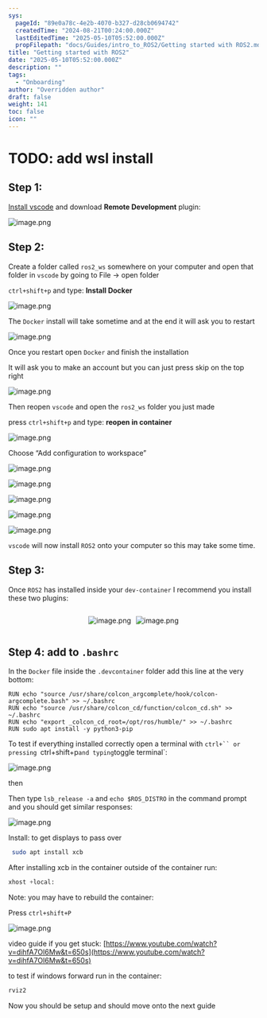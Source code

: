 ```yaml
---
sys:
  pageId: "89e0a78c-4e2b-4070-b327-d28cb0694742"
  createdTime: "2024-08-21T00:24:00.000Z"
  lastEditedTime: "2025-05-10T05:52:00.000Z"
  propFilepath: "docs/Guides/intro_to_ROS2/Getting started with ROS2.md"
title: "Getting started with ROS2"
date: "2025-05-10T05:52:00.000Z"
description: ""
tags:
  - "Onboarding"
author: "Overridden author"
draft: false
weight: 141
toc: false
icon: ""
---
```


# TODO: add wsl install

## Step 1:

[Install vscode](https://code.visualstudio.com/download) and download **Remote Development** plugin:

![image.png](https://prod-files-secure.s3.us-west-2.amazonaws.com/d518164a-d88e-44d1-a4ee-3adb3bd8bce0/efb52993-1881-4a40-b95e-6f020334f022/image.png?X-Amz-Algorithm=AWS4-HMAC-SHA256&X-Amz-Content-Sha256=UNSIGNED-PAYLOAD&X-Amz-Credential=ASIAZI2LB4662TGW5JRZ%2F20250608%2Fus-west-2%2Fs3%2Faws4_request&X-Amz-Date=20250608T121358Z&X-Amz-Expires=3600&X-Amz-Security-Token=IQoJb3JpZ2luX2VjELP%2F%2F%2F%2F%2F%2F%2F%2F%2F%2FwEaCXVzLXdlc3QtMiJIMEYCIQD6YHpyinyFKd4H%2FVXTw1ZC8%2F3Ik2SrEuMTtyyHPYY%2FKgIhANqyYap6FJLguhm2HSvNeB%2BL%2By5mf%2B2Ml5zjP2vRMxt%2FKogECIz%2F%2F%2F%2F%2F%2F%2F%2F%2F%2FwEQABoMNjM3NDIzMTgzODA1IgxLN713Z%2F18%2BjQPGiIq3AM%2FMtTLlRuJV7g7Sr5E%2BIHdndV6D%2FgTGhv4ypIOoqFdHTl8L8tyjUKs5SuO%2Fr0flQZ4kkMRh3MJsx25%2BcMkYp%2FQOIM4kPzJXlW0upbCJRX1ycWMlAHKYkDolS8QZimggrZUt8rWoLiQHalsY1dVMHX43Sv8VMhseo8ZZENi4Y2UF2WJi875kklxFUAqcQUZiQFcHR%2Flmf6HVPm5JLQr2JcnZkASkijvDDdQ1HRWFyFXNIwoMbDLGKUZedtO7E5gmpeu2xp5msV4e5jQGV2S27lgmvfKswMRztWhdWuUDjCpCwu2bFHoKvPewLZAhOgtrQBAU46W0E%2FQq5VGuLQUb7dbByfGyk1UCVKZAFgE%2FwiW8CTqW4bnHPi66l%2BbQZnvnoKopjUoai2yYofwIxf57sG5nOuKnsAbNuZPy80I1HvP78pQ3gF9zftF0cQCbHQdPZ7xcl3mJh78drakG4GXBd8BmkCi3ilbXbmX%2Br8zFZE%2BlqMiByvIewTkP%2FvjtbmQ1O%2BgWQVsFqCaD14myMwJh1WwyDCNG5FcbR%2FWNoRsilUp9MKOKAXYn31tcPLV68BpcWBnck7E0CSiAJx0K2hyLS3j0FLTyT%2B2T0Hac2Z%2FoRk6TjD1ZEgspZAZ7b43eDD1zpXCBjqkAaNn8wU7pNo23VYJAByzW4x%2FfgjUtlTML%2Bzhxb0mn1Li%2BAjdsJzTyvKp7%2BDiuBuWy1WBOzw3YzJwc3MKkrdStZlnYcACeU1sdNmdrX5b0yFl1RXJHeGNlAi0QNnUTBfg4L7FLJvhBTKS2TEiDCW5%2BPDqlukUSgW%2FL05EfsrYQX0UW2bAzyZUrktU%2BCxwv1pD925ILZFOLvCUs1Mmv39aym2G0WuC&X-Amz-Signature=f7ea0372e02ea82a21cc1d164d1a0b831bed8625677396db8ba5210a3142d8b4&X-Amz-SignedHeaders=host&x-id=GetObject)

## Step 2:

Create a folder called `ros2_ws` somewhere on your computer and open that folder in `vscode` by going to File → open folder 

`ctrl+shift+p` and type: **Install Docker**

![image.png](https://prod-files-secure.s3.us-west-2.amazonaws.com/d518164a-d88e-44d1-a4ee-3adb3bd8bce0/2269dc0e-1cd5-47ff-bceb-c04ad9b2eab0/image.png?X-Amz-Algorithm=AWS4-HMAC-SHA256&X-Amz-Content-Sha256=UNSIGNED-PAYLOAD&X-Amz-Credential=ASIAZI2LB4662TGW5JRZ%2F20250608%2Fus-west-2%2Fs3%2Faws4_request&X-Amz-Date=20250608T121358Z&X-Amz-Expires=3600&X-Amz-Security-Token=IQoJb3JpZ2luX2VjELP%2F%2F%2F%2F%2F%2F%2F%2F%2F%2FwEaCXVzLXdlc3QtMiJIMEYCIQD6YHpyinyFKd4H%2FVXTw1ZC8%2F3Ik2SrEuMTtyyHPYY%2FKgIhANqyYap6FJLguhm2HSvNeB%2BL%2By5mf%2B2Ml5zjP2vRMxt%2FKogECIz%2F%2F%2F%2F%2F%2F%2F%2F%2F%2FwEQABoMNjM3NDIzMTgzODA1IgxLN713Z%2F18%2BjQPGiIq3AM%2FMtTLlRuJV7g7Sr5E%2BIHdndV6D%2FgTGhv4ypIOoqFdHTl8L8tyjUKs5SuO%2Fr0flQZ4kkMRh3MJsx25%2BcMkYp%2FQOIM4kPzJXlW0upbCJRX1ycWMlAHKYkDolS8QZimggrZUt8rWoLiQHalsY1dVMHX43Sv8VMhseo8ZZENi4Y2UF2WJi875kklxFUAqcQUZiQFcHR%2Flmf6HVPm5JLQr2JcnZkASkijvDDdQ1HRWFyFXNIwoMbDLGKUZedtO7E5gmpeu2xp5msV4e5jQGV2S27lgmvfKswMRztWhdWuUDjCpCwu2bFHoKvPewLZAhOgtrQBAU46W0E%2FQq5VGuLQUb7dbByfGyk1UCVKZAFgE%2FwiW8CTqW4bnHPi66l%2BbQZnvnoKopjUoai2yYofwIxf57sG5nOuKnsAbNuZPy80I1HvP78pQ3gF9zftF0cQCbHQdPZ7xcl3mJh78drakG4GXBd8BmkCi3ilbXbmX%2Br8zFZE%2BlqMiByvIewTkP%2FvjtbmQ1O%2BgWQVsFqCaD14myMwJh1WwyDCNG5FcbR%2FWNoRsilUp9MKOKAXYn31tcPLV68BpcWBnck7E0CSiAJx0K2hyLS3j0FLTyT%2B2T0Hac2Z%2FoRk6TjD1ZEgspZAZ7b43eDD1zpXCBjqkAaNn8wU7pNo23VYJAByzW4x%2FfgjUtlTML%2Bzhxb0mn1Li%2BAjdsJzTyvKp7%2BDiuBuWy1WBOzw3YzJwc3MKkrdStZlnYcACeU1sdNmdrX5b0yFl1RXJHeGNlAi0QNnUTBfg4L7FLJvhBTKS2TEiDCW5%2BPDqlukUSgW%2FL05EfsrYQX0UW2bAzyZUrktU%2BCxwv1pD925ILZFOLvCUs1Mmv39aym2G0WuC&X-Amz-Signature=bfdf00b98c37915193036d4813f07abc3f22a5ed87e1d02416841ea679b496c2&X-Amz-SignedHeaders=host&x-id=GetObject)

The `Docker` install will take sometime and at the end it will ask you to restart

![image.png](https://prod-files-secure.s3.us-west-2.amazonaws.com/d518164a-d88e-44d1-a4ee-3adb3bd8bce0/ed233f78-be33-4b1f-b89c-9c346c0e961e/image.png?X-Amz-Algorithm=AWS4-HMAC-SHA256&X-Amz-Content-Sha256=UNSIGNED-PAYLOAD&X-Amz-Credential=ASIAZI2LB4662TGW5JRZ%2F20250608%2Fus-west-2%2Fs3%2Faws4_request&X-Amz-Date=20250608T121358Z&X-Amz-Expires=3600&X-Amz-Security-Token=IQoJb3JpZ2luX2VjELP%2F%2F%2F%2F%2F%2F%2F%2F%2F%2FwEaCXVzLXdlc3QtMiJIMEYCIQD6YHpyinyFKd4H%2FVXTw1ZC8%2F3Ik2SrEuMTtyyHPYY%2FKgIhANqyYap6FJLguhm2HSvNeB%2BL%2By5mf%2B2Ml5zjP2vRMxt%2FKogECIz%2F%2F%2F%2F%2F%2F%2F%2F%2F%2FwEQABoMNjM3NDIzMTgzODA1IgxLN713Z%2F18%2BjQPGiIq3AM%2FMtTLlRuJV7g7Sr5E%2BIHdndV6D%2FgTGhv4ypIOoqFdHTl8L8tyjUKs5SuO%2Fr0flQZ4kkMRh3MJsx25%2BcMkYp%2FQOIM4kPzJXlW0upbCJRX1ycWMlAHKYkDolS8QZimggrZUt8rWoLiQHalsY1dVMHX43Sv8VMhseo8ZZENi4Y2UF2WJi875kklxFUAqcQUZiQFcHR%2Flmf6HVPm5JLQr2JcnZkASkijvDDdQ1HRWFyFXNIwoMbDLGKUZedtO7E5gmpeu2xp5msV4e5jQGV2S27lgmvfKswMRztWhdWuUDjCpCwu2bFHoKvPewLZAhOgtrQBAU46W0E%2FQq5VGuLQUb7dbByfGyk1UCVKZAFgE%2FwiW8CTqW4bnHPi66l%2BbQZnvnoKopjUoai2yYofwIxf57sG5nOuKnsAbNuZPy80I1HvP78pQ3gF9zftF0cQCbHQdPZ7xcl3mJh78drakG4GXBd8BmkCi3ilbXbmX%2Br8zFZE%2BlqMiByvIewTkP%2FvjtbmQ1O%2BgWQVsFqCaD14myMwJh1WwyDCNG5FcbR%2FWNoRsilUp9MKOKAXYn31tcPLV68BpcWBnck7E0CSiAJx0K2hyLS3j0FLTyT%2B2T0Hac2Z%2FoRk6TjD1ZEgspZAZ7b43eDD1zpXCBjqkAaNn8wU7pNo23VYJAByzW4x%2FfgjUtlTML%2Bzhxb0mn1Li%2BAjdsJzTyvKp7%2BDiuBuWy1WBOzw3YzJwc3MKkrdStZlnYcACeU1sdNmdrX5b0yFl1RXJHeGNlAi0QNnUTBfg4L7FLJvhBTKS2TEiDCW5%2BPDqlukUSgW%2FL05EfsrYQX0UW2bAzyZUrktU%2BCxwv1pD925ILZFOLvCUs1Mmv39aym2G0WuC&X-Amz-Signature=8c23c02ae4ed3cf029994c9ea0fd83af681291bfb6d74b907d9d9a7e1b7e9554&X-Amz-SignedHeaders=host&x-id=GetObject)

Once you restart open `Docker` and finish the installation

It will ask you to make an account but you can just press skip on the top right

![image.png](https://prod-files-secure.s3.us-west-2.amazonaws.com/d518164a-d88e-44d1-a4ee-3adb3bd8bce0/21010ad9-1659-4fd9-9f59-9932a09b2a3d/image.png?X-Amz-Algorithm=AWS4-HMAC-SHA256&X-Amz-Content-Sha256=UNSIGNED-PAYLOAD&X-Amz-Credential=ASIAZI2LB4662TGW5JRZ%2F20250608%2Fus-west-2%2Fs3%2Faws4_request&X-Amz-Date=20250608T121358Z&X-Amz-Expires=3600&X-Amz-Security-Token=IQoJb3JpZ2luX2VjELP%2F%2F%2F%2F%2F%2F%2F%2F%2F%2FwEaCXVzLXdlc3QtMiJIMEYCIQD6YHpyinyFKd4H%2FVXTw1ZC8%2F3Ik2SrEuMTtyyHPYY%2FKgIhANqyYap6FJLguhm2HSvNeB%2BL%2By5mf%2B2Ml5zjP2vRMxt%2FKogECIz%2F%2F%2F%2F%2F%2F%2F%2F%2F%2FwEQABoMNjM3NDIzMTgzODA1IgxLN713Z%2F18%2BjQPGiIq3AM%2FMtTLlRuJV7g7Sr5E%2BIHdndV6D%2FgTGhv4ypIOoqFdHTl8L8tyjUKs5SuO%2Fr0flQZ4kkMRh3MJsx25%2BcMkYp%2FQOIM4kPzJXlW0upbCJRX1ycWMlAHKYkDolS8QZimggrZUt8rWoLiQHalsY1dVMHX43Sv8VMhseo8ZZENi4Y2UF2WJi875kklxFUAqcQUZiQFcHR%2Flmf6HVPm5JLQr2JcnZkASkijvDDdQ1HRWFyFXNIwoMbDLGKUZedtO7E5gmpeu2xp5msV4e5jQGV2S27lgmvfKswMRztWhdWuUDjCpCwu2bFHoKvPewLZAhOgtrQBAU46W0E%2FQq5VGuLQUb7dbByfGyk1UCVKZAFgE%2FwiW8CTqW4bnHPi66l%2BbQZnvnoKopjUoai2yYofwIxf57sG5nOuKnsAbNuZPy80I1HvP78pQ3gF9zftF0cQCbHQdPZ7xcl3mJh78drakG4GXBd8BmkCi3ilbXbmX%2Br8zFZE%2BlqMiByvIewTkP%2FvjtbmQ1O%2BgWQVsFqCaD14myMwJh1WwyDCNG5FcbR%2FWNoRsilUp9MKOKAXYn31tcPLV68BpcWBnck7E0CSiAJx0K2hyLS3j0FLTyT%2B2T0Hac2Z%2FoRk6TjD1ZEgspZAZ7b43eDD1zpXCBjqkAaNn8wU7pNo23VYJAByzW4x%2FfgjUtlTML%2Bzhxb0mn1Li%2BAjdsJzTyvKp7%2BDiuBuWy1WBOzw3YzJwc3MKkrdStZlnYcACeU1sdNmdrX5b0yFl1RXJHeGNlAi0QNnUTBfg4L7FLJvhBTKS2TEiDCW5%2BPDqlukUSgW%2FL05EfsrYQX0UW2bAzyZUrktU%2BCxwv1pD925ILZFOLvCUs1Mmv39aym2G0WuC&X-Amz-Signature=e2956c2cee2ca9c681e7971c683165e1761e2117fe9c27d83eb2a6fb79af1ce7&X-Amz-SignedHeaders=host&x-id=GetObject)

Then reopen `vscode` and open the `ros2_ws` folder you just made

press `ctrl+shift+p` and type: **reopen in container**

![image.png](https://prod-files-secure.s3.us-west-2.amazonaws.com/d518164a-d88e-44d1-a4ee-3adb3bd8bce0/4e93b8c2-41ad-488c-8095-c74205196118/image.png?X-Amz-Algorithm=AWS4-HMAC-SHA256&X-Amz-Content-Sha256=UNSIGNED-PAYLOAD&X-Amz-Credential=ASIAZI2LB4662TGW5JRZ%2F20250608%2Fus-west-2%2Fs3%2Faws4_request&X-Amz-Date=20250608T121358Z&X-Amz-Expires=3600&X-Amz-Security-Token=IQoJb3JpZ2luX2VjELP%2F%2F%2F%2F%2F%2F%2F%2F%2F%2FwEaCXVzLXdlc3QtMiJIMEYCIQD6YHpyinyFKd4H%2FVXTw1ZC8%2F3Ik2SrEuMTtyyHPYY%2FKgIhANqyYap6FJLguhm2HSvNeB%2BL%2By5mf%2B2Ml5zjP2vRMxt%2FKogECIz%2F%2F%2F%2F%2F%2F%2F%2F%2F%2FwEQABoMNjM3NDIzMTgzODA1IgxLN713Z%2F18%2BjQPGiIq3AM%2FMtTLlRuJV7g7Sr5E%2BIHdndV6D%2FgTGhv4ypIOoqFdHTl8L8tyjUKs5SuO%2Fr0flQZ4kkMRh3MJsx25%2BcMkYp%2FQOIM4kPzJXlW0upbCJRX1ycWMlAHKYkDolS8QZimggrZUt8rWoLiQHalsY1dVMHX43Sv8VMhseo8ZZENi4Y2UF2WJi875kklxFUAqcQUZiQFcHR%2Flmf6HVPm5JLQr2JcnZkASkijvDDdQ1HRWFyFXNIwoMbDLGKUZedtO7E5gmpeu2xp5msV4e5jQGV2S27lgmvfKswMRztWhdWuUDjCpCwu2bFHoKvPewLZAhOgtrQBAU46W0E%2FQq5VGuLQUb7dbByfGyk1UCVKZAFgE%2FwiW8CTqW4bnHPi66l%2BbQZnvnoKopjUoai2yYofwIxf57sG5nOuKnsAbNuZPy80I1HvP78pQ3gF9zftF0cQCbHQdPZ7xcl3mJh78drakG4GXBd8BmkCi3ilbXbmX%2Br8zFZE%2BlqMiByvIewTkP%2FvjtbmQ1O%2BgWQVsFqCaD14myMwJh1WwyDCNG5FcbR%2FWNoRsilUp9MKOKAXYn31tcPLV68BpcWBnck7E0CSiAJx0K2hyLS3j0FLTyT%2B2T0Hac2Z%2FoRk6TjD1ZEgspZAZ7b43eDD1zpXCBjqkAaNn8wU7pNo23VYJAByzW4x%2FfgjUtlTML%2Bzhxb0mn1Li%2BAjdsJzTyvKp7%2BDiuBuWy1WBOzw3YzJwc3MKkrdStZlnYcACeU1sdNmdrX5b0yFl1RXJHeGNlAi0QNnUTBfg4L7FLJvhBTKS2TEiDCW5%2BPDqlukUSgW%2FL05EfsrYQX0UW2bAzyZUrktU%2BCxwv1pD925ILZFOLvCUs1Mmv39aym2G0WuC&X-Amz-Signature=718be5ec72e103a1e7b42983715607f50da93cdf1940b3399dfb8e5b821bbade&X-Amz-SignedHeaders=host&x-id=GetObject)

Choose “Add configuration to workspace”

![image.png](https://prod-files-secure.s3.us-west-2.amazonaws.com/d518164a-d88e-44d1-a4ee-3adb3bd8bce0/9560b282-5060-4989-ba37-97e7b2c22476/image.png?X-Amz-Algorithm=AWS4-HMAC-SHA256&X-Amz-Content-Sha256=UNSIGNED-PAYLOAD&X-Amz-Credential=ASIAZI2LB4662TGW5JRZ%2F20250608%2Fus-west-2%2Fs3%2Faws4_request&X-Amz-Date=20250608T121358Z&X-Amz-Expires=3600&X-Amz-Security-Token=IQoJb3JpZ2luX2VjELP%2F%2F%2F%2F%2F%2F%2F%2F%2F%2FwEaCXVzLXdlc3QtMiJIMEYCIQD6YHpyinyFKd4H%2FVXTw1ZC8%2F3Ik2SrEuMTtyyHPYY%2FKgIhANqyYap6FJLguhm2HSvNeB%2BL%2By5mf%2B2Ml5zjP2vRMxt%2FKogECIz%2F%2F%2F%2F%2F%2F%2F%2F%2F%2FwEQABoMNjM3NDIzMTgzODA1IgxLN713Z%2F18%2BjQPGiIq3AM%2FMtTLlRuJV7g7Sr5E%2BIHdndV6D%2FgTGhv4ypIOoqFdHTl8L8tyjUKs5SuO%2Fr0flQZ4kkMRh3MJsx25%2BcMkYp%2FQOIM4kPzJXlW0upbCJRX1ycWMlAHKYkDolS8QZimggrZUt8rWoLiQHalsY1dVMHX43Sv8VMhseo8ZZENi4Y2UF2WJi875kklxFUAqcQUZiQFcHR%2Flmf6HVPm5JLQr2JcnZkASkijvDDdQ1HRWFyFXNIwoMbDLGKUZedtO7E5gmpeu2xp5msV4e5jQGV2S27lgmvfKswMRztWhdWuUDjCpCwu2bFHoKvPewLZAhOgtrQBAU46W0E%2FQq5VGuLQUb7dbByfGyk1UCVKZAFgE%2FwiW8CTqW4bnHPi66l%2BbQZnvnoKopjUoai2yYofwIxf57sG5nOuKnsAbNuZPy80I1HvP78pQ3gF9zftF0cQCbHQdPZ7xcl3mJh78drakG4GXBd8BmkCi3ilbXbmX%2Br8zFZE%2BlqMiByvIewTkP%2FvjtbmQ1O%2BgWQVsFqCaD14myMwJh1WwyDCNG5FcbR%2FWNoRsilUp9MKOKAXYn31tcPLV68BpcWBnck7E0CSiAJx0K2hyLS3j0FLTyT%2B2T0Hac2Z%2FoRk6TjD1ZEgspZAZ7b43eDD1zpXCBjqkAaNn8wU7pNo23VYJAByzW4x%2FfgjUtlTML%2Bzhxb0mn1Li%2BAjdsJzTyvKp7%2BDiuBuWy1WBOzw3YzJwc3MKkrdStZlnYcACeU1sdNmdrX5b0yFl1RXJHeGNlAi0QNnUTBfg4L7FLJvhBTKS2TEiDCW5%2BPDqlukUSgW%2FL05EfsrYQX0UW2bAzyZUrktU%2BCxwv1pD925ILZFOLvCUs1Mmv39aym2G0WuC&X-Amz-Signature=c11aaa0b646d85d8402aee145f2a79a52fcc8a22b2337f1f7d0a503b9114b4df&X-Amz-SignedHeaders=host&x-id=GetObject)

![image.png](https://prod-files-secure.s3.us-west-2.amazonaws.com/d518164a-d88e-44d1-a4ee-3adb3bd8bce0/2ee63f81-886b-48e8-a553-dc6e5eac99e4/image.png?X-Amz-Algorithm=AWS4-HMAC-SHA256&X-Amz-Content-Sha256=UNSIGNED-PAYLOAD&X-Amz-Credential=ASIAZI2LB4662TGW5JRZ%2F20250608%2Fus-west-2%2Fs3%2Faws4_request&X-Amz-Date=20250608T121358Z&X-Amz-Expires=3600&X-Amz-Security-Token=IQoJb3JpZ2luX2VjELP%2F%2F%2F%2F%2F%2F%2F%2F%2F%2FwEaCXVzLXdlc3QtMiJIMEYCIQD6YHpyinyFKd4H%2FVXTw1ZC8%2F3Ik2SrEuMTtyyHPYY%2FKgIhANqyYap6FJLguhm2HSvNeB%2BL%2By5mf%2B2Ml5zjP2vRMxt%2FKogECIz%2F%2F%2F%2F%2F%2F%2F%2F%2F%2FwEQABoMNjM3NDIzMTgzODA1IgxLN713Z%2F18%2BjQPGiIq3AM%2FMtTLlRuJV7g7Sr5E%2BIHdndV6D%2FgTGhv4ypIOoqFdHTl8L8tyjUKs5SuO%2Fr0flQZ4kkMRh3MJsx25%2BcMkYp%2FQOIM4kPzJXlW0upbCJRX1ycWMlAHKYkDolS8QZimggrZUt8rWoLiQHalsY1dVMHX43Sv8VMhseo8ZZENi4Y2UF2WJi875kklxFUAqcQUZiQFcHR%2Flmf6HVPm5JLQr2JcnZkASkijvDDdQ1HRWFyFXNIwoMbDLGKUZedtO7E5gmpeu2xp5msV4e5jQGV2S27lgmvfKswMRztWhdWuUDjCpCwu2bFHoKvPewLZAhOgtrQBAU46W0E%2FQq5VGuLQUb7dbByfGyk1UCVKZAFgE%2FwiW8CTqW4bnHPi66l%2BbQZnvnoKopjUoai2yYofwIxf57sG5nOuKnsAbNuZPy80I1HvP78pQ3gF9zftF0cQCbHQdPZ7xcl3mJh78drakG4GXBd8BmkCi3ilbXbmX%2Br8zFZE%2BlqMiByvIewTkP%2FvjtbmQ1O%2BgWQVsFqCaD14myMwJh1WwyDCNG5FcbR%2FWNoRsilUp9MKOKAXYn31tcPLV68BpcWBnck7E0CSiAJx0K2hyLS3j0FLTyT%2B2T0Hac2Z%2FoRk6TjD1ZEgspZAZ7b43eDD1zpXCBjqkAaNn8wU7pNo23VYJAByzW4x%2FfgjUtlTML%2Bzhxb0mn1Li%2BAjdsJzTyvKp7%2BDiuBuWy1WBOzw3YzJwc3MKkrdStZlnYcACeU1sdNmdrX5b0yFl1RXJHeGNlAi0QNnUTBfg4L7FLJvhBTKS2TEiDCW5%2BPDqlukUSgW%2FL05EfsrYQX0UW2bAzyZUrktU%2BCxwv1pD925ILZFOLvCUs1Mmv39aym2G0WuC&X-Amz-Signature=203753cf20a78b449ecae01b35d603dc0f36a32aa135952af6f0b4abfd5528ef&X-Amz-SignedHeaders=host&x-id=GetObject)

![image.png](https://prod-files-secure.s3.us-west-2.amazonaws.com/d518164a-d88e-44d1-a4ee-3adb3bd8bce0/ae1580b2-b048-407e-aed9-b584224a7a04/image.png?X-Amz-Algorithm=AWS4-HMAC-SHA256&X-Amz-Content-Sha256=UNSIGNED-PAYLOAD&X-Amz-Credential=ASIAZI2LB4662TGW5JRZ%2F20250608%2Fus-west-2%2Fs3%2Faws4_request&X-Amz-Date=20250608T121358Z&X-Amz-Expires=3600&X-Amz-Security-Token=IQoJb3JpZ2luX2VjELP%2F%2F%2F%2F%2F%2F%2F%2F%2F%2FwEaCXVzLXdlc3QtMiJIMEYCIQD6YHpyinyFKd4H%2FVXTw1ZC8%2F3Ik2SrEuMTtyyHPYY%2FKgIhANqyYap6FJLguhm2HSvNeB%2BL%2By5mf%2B2Ml5zjP2vRMxt%2FKogECIz%2F%2F%2F%2F%2F%2F%2F%2F%2F%2FwEQABoMNjM3NDIzMTgzODA1IgxLN713Z%2F18%2BjQPGiIq3AM%2FMtTLlRuJV7g7Sr5E%2BIHdndV6D%2FgTGhv4ypIOoqFdHTl8L8tyjUKs5SuO%2Fr0flQZ4kkMRh3MJsx25%2BcMkYp%2FQOIM4kPzJXlW0upbCJRX1ycWMlAHKYkDolS8QZimggrZUt8rWoLiQHalsY1dVMHX43Sv8VMhseo8ZZENi4Y2UF2WJi875kklxFUAqcQUZiQFcHR%2Flmf6HVPm5JLQr2JcnZkASkijvDDdQ1HRWFyFXNIwoMbDLGKUZedtO7E5gmpeu2xp5msV4e5jQGV2S27lgmvfKswMRztWhdWuUDjCpCwu2bFHoKvPewLZAhOgtrQBAU46W0E%2FQq5VGuLQUb7dbByfGyk1UCVKZAFgE%2FwiW8CTqW4bnHPi66l%2BbQZnvnoKopjUoai2yYofwIxf57sG5nOuKnsAbNuZPy80I1HvP78pQ3gF9zftF0cQCbHQdPZ7xcl3mJh78drakG4GXBd8BmkCi3ilbXbmX%2Br8zFZE%2BlqMiByvIewTkP%2FvjtbmQ1O%2BgWQVsFqCaD14myMwJh1WwyDCNG5FcbR%2FWNoRsilUp9MKOKAXYn31tcPLV68BpcWBnck7E0CSiAJx0K2hyLS3j0FLTyT%2B2T0Hac2Z%2FoRk6TjD1ZEgspZAZ7b43eDD1zpXCBjqkAaNn8wU7pNo23VYJAByzW4x%2FfgjUtlTML%2Bzhxb0mn1Li%2BAjdsJzTyvKp7%2BDiuBuWy1WBOzw3YzJwc3MKkrdStZlnYcACeU1sdNmdrX5b0yFl1RXJHeGNlAi0QNnUTBfg4L7FLJvhBTKS2TEiDCW5%2BPDqlukUSgW%2FL05EfsrYQX0UW2bAzyZUrktU%2BCxwv1pD925ILZFOLvCUs1Mmv39aym2G0WuC&X-Amz-Signature=35204bbc4d285fd0b5fec393c77f8ccf8ac6f8e3eb1572a67663f48fe8188dbb&X-Amz-SignedHeaders=host&x-id=GetObject)

![image.png](https://prod-files-secure.s3.us-west-2.amazonaws.com/d518164a-d88e-44d1-a4ee-3adb3bd8bce0/53255b28-f75e-430f-b9e3-c0ac8577e42b/image.png?X-Amz-Algorithm=AWS4-HMAC-SHA256&X-Amz-Content-Sha256=UNSIGNED-PAYLOAD&X-Amz-Credential=ASIAZI2LB4662TGW5JRZ%2F20250608%2Fus-west-2%2Fs3%2Faws4_request&X-Amz-Date=20250608T121358Z&X-Amz-Expires=3600&X-Amz-Security-Token=IQoJb3JpZ2luX2VjELP%2F%2F%2F%2F%2F%2F%2F%2F%2F%2FwEaCXVzLXdlc3QtMiJIMEYCIQD6YHpyinyFKd4H%2FVXTw1ZC8%2F3Ik2SrEuMTtyyHPYY%2FKgIhANqyYap6FJLguhm2HSvNeB%2BL%2By5mf%2B2Ml5zjP2vRMxt%2FKogECIz%2F%2F%2F%2F%2F%2F%2F%2F%2F%2FwEQABoMNjM3NDIzMTgzODA1IgxLN713Z%2F18%2BjQPGiIq3AM%2FMtTLlRuJV7g7Sr5E%2BIHdndV6D%2FgTGhv4ypIOoqFdHTl8L8tyjUKs5SuO%2Fr0flQZ4kkMRh3MJsx25%2BcMkYp%2FQOIM4kPzJXlW0upbCJRX1ycWMlAHKYkDolS8QZimggrZUt8rWoLiQHalsY1dVMHX43Sv8VMhseo8ZZENi4Y2UF2WJi875kklxFUAqcQUZiQFcHR%2Flmf6HVPm5JLQr2JcnZkASkijvDDdQ1HRWFyFXNIwoMbDLGKUZedtO7E5gmpeu2xp5msV4e5jQGV2S27lgmvfKswMRztWhdWuUDjCpCwu2bFHoKvPewLZAhOgtrQBAU46W0E%2FQq5VGuLQUb7dbByfGyk1UCVKZAFgE%2FwiW8CTqW4bnHPi66l%2BbQZnvnoKopjUoai2yYofwIxf57sG5nOuKnsAbNuZPy80I1HvP78pQ3gF9zftF0cQCbHQdPZ7xcl3mJh78drakG4GXBd8BmkCi3ilbXbmX%2Br8zFZE%2BlqMiByvIewTkP%2FvjtbmQ1O%2BgWQVsFqCaD14myMwJh1WwyDCNG5FcbR%2FWNoRsilUp9MKOKAXYn31tcPLV68BpcWBnck7E0CSiAJx0K2hyLS3j0FLTyT%2B2T0Hac2Z%2FoRk6TjD1ZEgspZAZ7b43eDD1zpXCBjqkAaNn8wU7pNo23VYJAByzW4x%2FfgjUtlTML%2Bzhxb0mn1Li%2BAjdsJzTyvKp7%2BDiuBuWy1WBOzw3YzJwc3MKkrdStZlnYcACeU1sdNmdrX5b0yFl1RXJHeGNlAi0QNnUTBfg4L7FLJvhBTKS2TEiDCW5%2BPDqlukUSgW%2FL05EfsrYQX0UW2bAzyZUrktU%2BCxwv1pD925ILZFOLvCUs1Mmv39aym2G0WuC&X-Amz-Signature=e93b33e97a13c7366577110ca7cec43b35549fc2a6ca5030064ab82609d51e8b&X-Amz-SignedHeaders=host&x-id=GetObject)

![image.png](https://prod-files-secure.s3.us-west-2.amazonaws.com/d518164a-d88e-44d1-a4ee-3adb3bd8bce0/7c562767-5af9-4ffb-97d1-327bcdf4ee00/image.png?X-Amz-Algorithm=AWS4-HMAC-SHA256&X-Amz-Content-Sha256=UNSIGNED-PAYLOAD&X-Amz-Credential=ASIAZI2LB4662TGW5JRZ%2F20250608%2Fus-west-2%2Fs3%2Faws4_request&X-Amz-Date=20250608T121358Z&X-Amz-Expires=3600&X-Amz-Security-Token=IQoJb3JpZ2luX2VjELP%2F%2F%2F%2F%2F%2F%2F%2F%2F%2FwEaCXVzLXdlc3QtMiJIMEYCIQD6YHpyinyFKd4H%2FVXTw1ZC8%2F3Ik2SrEuMTtyyHPYY%2FKgIhANqyYap6FJLguhm2HSvNeB%2BL%2By5mf%2B2Ml5zjP2vRMxt%2FKogECIz%2F%2F%2F%2F%2F%2F%2F%2F%2F%2FwEQABoMNjM3NDIzMTgzODA1IgxLN713Z%2F18%2BjQPGiIq3AM%2FMtTLlRuJV7g7Sr5E%2BIHdndV6D%2FgTGhv4ypIOoqFdHTl8L8tyjUKs5SuO%2Fr0flQZ4kkMRh3MJsx25%2BcMkYp%2FQOIM4kPzJXlW0upbCJRX1ycWMlAHKYkDolS8QZimggrZUt8rWoLiQHalsY1dVMHX43Sv8VMhseo8ZZENi4Y2UF2WJi875kklxFUAqcQUZiQFcHR%2Flmf6HVPm5JLQr2JcnZkASkijvDDdQ1HRWFyFXNIwoMbDLGKUZedtO7E5gmpeu2xp5msV4e5jQGV2S27lgmvfKswMRztWhdWuUDjCpCwu2bFHoKvPewLZAhOgtrQBAU46W0E%2FQq5VGuLQUb7dbByfGyk1UCVKZAFgE%2FwiW8CTqW4bnHPi66l%2BbQZnvnoKopjUoai2yYofwIxf57sG5nOuKnsAbNuZPy80I1HvP78pQ3gF9zftF0cQCbHQdPZ7xcl3mJh78drakG4GXBd8BmkCi3ilbXbmX%2Br8zFZE%2BlqMiByvIewTkP%2FvjtbmQ1O%2BgWQVsFqCaD14myMwJh1WwyDCNG5FcbR%2FWNoRsilUp9MKOKAXYn31tcPLV68BpcWBnck7E0CSiAJx0K2hyLS3j0FLTyT%2B2T0Hac2Z%2FoRk6TjD1ZEgspZAZ7b43eDD1zpXCBjqkAaNn8wU7pNo23VYJAByzW4x%2FfgjUtlTML%2Bzhxb0mn1Li%2BAjdsJzTyvKp7%2BDiuBuWy1WBOzw3YzJwc3MKkrdStZlnYcACeU1sdNmdrX5b0yFl1RXJHeGNlAi0QNnUTBfg4L7FLJvhBTKS2TEiDCW5%2BPDqlukUSgW%2FL05EfsrYQX0UW2bAzyZUrktU%2BCxwv1pD925ILZFOLvCUs1Mmv39aym2G0WuC&X-Amz-Signature=4bec3eedb2aa8e1a7aa25ffe88a44619c47575529816c29805f7c1dc865280b4&X-Amz-SignedHeaders=host&x-id=GetObject)

`vscode` will now install `ROS2` onto your computer so this may take some time.

## Step 3:

Once `ROS2` has installed inside your `dev-container` I recommend you install these two plugins:

<div style="display: flex;flex-direction: row; column-gap:10px; max-width: 630px;justify-content: center;">
<div>

![image.png](https://prod-files-secure.s3.us-west-2.amazonaws.com/d518164a-d88e-44d1-a4ee-3adb3bd8bce0/3fc3d550-5a54-4ba1-ba6b-faa01cdb7369/image.png?X-Amz-Algorithm=AWS4-HMAC-SHA256&X-Amz-Content-Sha256=UNSIGNED-PAYLOAD&X-Amz-Credential=ASIAZI2LB466XQMS2VUO%2F20250608%2Fus-west-2%2Fs3%2Faws4_request&X-Amz-Date=20250608T121359Z&X-Amz-Expires=3600&X-Amz-Security-Token=IQoJb3JpZ2luX2VjELL%2F%2F%2F%2F%2F%2F%2F%2F%2F%2FwEaCXVzLXdlc3QtMiJIMEYCIQDfwLhduGabf7iTiDBzn%2F54wz19qRO73CtYoKpI%2FAUFrgIhAKJ68WH7%2BHndh3qJI59TyAGJ228yexKZf9ESmDGqjaVPKogECIr%2F%2F%2F%2F%2F%2F%2F%2F%2F%2FwEQABoMNjM3NDIzMTgzODA1Igxogwl11G824Y0Vuncq3AMowHeVg5C8ucmEA6qqaN7RQvuXv%2BPAI3BsLAU0aWV7E7beFCBxNPhr6n%2BSpHhNZ1q9hfSW10wAxiwpKOA%2Bd1Zukub6BJWAIHr4D4SUbE%2B3U%2FVWpo2%2Bes0ui7%2FQj84110c3gD0bkXMS76a1CJNsVQAtUKwHRc2Ch9XGR99CV7vmIA%2B3m3XlDZCTaOGZDRanAK5iUbcTd5VeIX0v79yxcsZ37tp9l%2B%2F%2FZTxTw6tW06iup48PkKcS8ipG2G53A%2FOR%2FoqYIzhpY%2F0y3%2FzA%2FhpKvW2E5XgR2zKA%2BfnSXIgt5AIPwyrDb2ibadNFCPYeswKpNMlW6fjJfK%2FgLQFXrnQMdW6R1mUDvm173I67Y%2F9sfowTOXJ%2FcpOaIxSbB4yiHebCf2rgB8naBxmvL3TvxwuBF6C%2BhVAA3sAaTT3elPVqxmz9f469ZJBQGYIUWE0UMvpysul3ngNoOr4BanTQ1%2BwQ9W9cKy0QYRR6mkjhHfQcODvI9dP00zDFAbjLIbYFOleo10UIECFgwYJ22CZv4XIlPOemPbiMmj8j8xd5Yr3wjWaSjGblBwBGVcDKT6QVaCnqCkTe3IUJFtSDxtgQu4FoI7IEKzoXZYF7DMtac0qBesXFGtJrx9lg5Y4WmA5a6TCmrZXCBjqkAb0V6QG88GV5Ns7RSWLXRNZVeCIx9QoRswSAOeG%2B3VjVBTJ%2FBEjmeddeZ%2FSG38KJQyZuZ45Pm08APyrMxAV8OZqyOfYsGoD6ZNitxAbhV7bvsWI3utF9IXkeLGRhUSLtFvRA2YmVWLZprYH0NWK1YrIsDnLOmuiEXnMwgATct9NHjeFaWzSNODiXy7sng1qfbABamImBhmX80Xy3SFzD4a9R%2BJaj&X-Amz-Signature=bff5eb571b91db6d2a9e030bdfea58eac1754b00ab1cc9238bd90bf130274076&X-Amz-SignedHeaders=host&x-id=GetObject)

</div>
<div>

![image.png](https://prod-files-secure.s3.us-west-2.amazonaws.com/d518164a-d88e-44d1-a4ee-3adb3bd8bce0/d994cc66-13c2-4093-a5a3-f84cf4601a82/image.png?X-Amz-Algorithm=AWS4-HMAC-SHA256&X-Amz-Content-Sha256=UNSIGNED-PAYLOAD&X-Amz-Credential=ASIAZI2LB466U4XTJ4W6%2F20250608%2Fus-west-2%2Fs3%2Faws4_request&X-Amz-Date=20250608T121359Z&X-Amz-Expires=3600&X-Amz-Security-Token=IQoJb3JpZ2luX2VjELH%2F%2F%2F%2F%2F%2F%2F%2F%2F%2FwEaCXVzLXdlc3QtMiJHMEUCICKCASU48JIns5pGrdkGRVO5IfVsfC383h7riBW%2FwZd6AiEAknK8xvz81KQTbygA9sumoQdNlDp%2FLJpGksP13pMJbowqiAQIiv%2F%2F%2F%2F%2F%2F%2F%2F%2F%2FARAAGgw2Mzc0MjMxODM4MDUiDELckR24Qv5sof3%2B6SrcA5pos797pfpqoLydcOWI4hLl5MrSLzKPHUcBLTOaEMXpFXum6M%2BavRDjiAZFZzEsbcmancrZbipXcsWIYfoIClXucITZqfLTg9d7xt1xAGRvOXbAOjunHNQC%2BO%2FfBKXpRV5sH27Vwmv6pd6SnX0iY7q4tOwai1pbnfBHatnbnbWugkSR4tQGKO7CkstnRjEdvdNl7C%2BbAB0vL3IsPHfE6u670MqaeedhPdzTiXRfRtPaBVO82ZveCAh77A28gvUeLDQ%2BIfMJwVk8pyPN3L8hRuvjuYZNVh3SEl%2F6d%2ByVIZU80cCu0B%2FPrIDNVKFjSnjCXdhYuqFg70EN3wWu0eUeo28%2F5d737%2Fqers1BFKNOfWM3pWBdTIe7NYhe0AHvGuVAFgwlCGQ7CXqDHzlcbmZ4k2%2F9Kv4tnqs7SsYyo8No%2BAVbSLSG994dGv%2FEreQIlq3wBoJ8DC9scYd5%2BtRuYZcP9YtR5wCd8i8WZfbVgry4j2ZJXy8UIIE1%2FFUSjS0fyPLFwpEKroVQaGLxHlDpsidbrS4wWsz7C%2BNVF%2Fiq5FBT8O9FJu%2BDYwzPhEJX6GTaOLex5xwqeHdpqMkUSox%2Bj5oFdVFN8tD8E4M4GPdWC9dsdFNcaswrhep1suGBDEXMMOGmlcIGOqUBhdSy9YzmnSdMmqAlHR99y1mFLfbfNsN4oHbg5uoyys65bDLH%2FeTyZKpJcuJR8Tu8iIW3XjGACqmzu7f0cuZ4Fp2A6MliA6%2B4mGD6E%2BGaCqFy0jbvqDmQQfatK%2BopgTlBH0WwPO7ddYUiSoh84YevAoO370iJLRvDqu6bVkYmbYbCojUejKG2ilL7LMqvrGovc%2FL0AGcm%2BLua7OUkFzhWgIYGOZF%2F&X-Amz-Signature=e4aec0827daf71bb20a04f8fbcb6b4f3f4ba655c76f4e2837d85c2fa7721cb6e&X-Amz-SignedHeaders=host&x-id=GetObject)

</div>
</div>

## Step 4: add to `.bashrc`

In the `Docker` file inside the `.devcontainer` folder add this line at the very bottom: 

```docker
RUN echo "source /usr/share/colcon_argcomplete/hook/colcon-argcomplete.bash" >> ~/.bashrc
RUN echo "source /usr/share/colcon_cd/function/colcon_cd.sh" >> ~/.bashrc
RUN echo "export _colcon_cd_root=/opt/ros/humble/" >> ~/.bashrc
RUN sudo apt install -y python3-pip 
```

To test if everything installed correctly open a terminal with `ctrl+`` or pressing `ctrl+shift+p` and typing `toggle terminal`:

![image.png](https://prod-files-secure.s3.us-west-2.amazonaws.com/d518164a-d88e-44d1-a4ee-3adb3bd8bce0/6a4943d8-b04e-4c02-9a58-775f3384d1a5/image.png?X-Amz-Algorithm=AWS4-HMAC-SHA256&X-Amz-Content-Sha256=UNSIGNED-PAYLOAD&X-Amz-Credential=ASIAZI2LB4662TGW5JRZ%2F20250608%2Fus-west-2%2Fs3%2Faws4_request&X-Amz-Date=20250608T121358Z&X-Amz-Expires=3600&X-Amz-Security-Token=IQoJb3JpZ2luX2VjELP%2F%2F%2F%2F%2F%2F%2F%2F%2F%2FwEaCXVzLXdlc3QtMiJIMEYCIQD6YHpyinyFKd4H%2FVXTw1ZC8%2F3Ik2SrEuMTtyyHPYY%2FKgIhANqyYap6FJLguhm2HSvNeB%2BL%2By5mf%2B2Ml5zjP2vRMxt%2FKogECIz%2F%2F%2F%2F%2F%2F%2F%2F%2F%2FwEQABoMNjM3NDIzMTgzODA1IgxLN713Z%2F18%2BjQPGiIq3AM%2FMtTLlRuJV7g7Sr5E%2BIHdndV6D%2FgTGhv4ypIOoqFdHTl8L8tyjUKs5SuO%2Fr0flQZ4kkMRh3MJsx25%2BcMkYp%2FQOIM4kPzJXlW0upbCJRX1ycWMlAHKYkDolS8QZimggrZUt8rWoLiQHalsY1dVMHX43Sv8VMhseo8ZZENi4Y2UF2WJi875kklxFUAqcQUZiQFcHR%2Flmf6HVPm5JLQr2JcnZkASkijvDDdQ1HRWFyFXNIwoMbDLGKUZedtO7E5gmpeu2xp5msV4e5jQGV2S27lgmvfKswMRztWhdWuUDjCpCwu2bFHoKvPewLZAhOgtrQBAU46W0E%2FQq5VGuLQUb7dbByfGyk1UCVKZAFgE%2FwiW8CTqW4bnHPi66l%2BbQZnvnoKopjUoai2yYofwIxf57sG5nOuKnsAbNuZPy80I1HvP78pQ3gF9zftF0cQCbHQdPZ7xcl3mJh78drakG4GXBd8BmkCi3ilbXbmX%2Br8zFZE%2BlqMiByvIewTkP%2FvjtbmQ1O%2BgWQVsFqCaD14myMwJh1WwyDCNG5FcbR%2FWNoRsilUp9MKOKAXYn31tcPLV68BpcWBnck7E0CSiAJx0K2hyLS3j0FLTyT%2B2T0Hac2Z%2FoRk6TjD1ZEgspZAZ7b43eDD1zpXCBjqkAaNn8wU7pNo23VYJAByzW4x%2FfgjUtlTML%2Bzhxb0mn1Li%2BAjdsJzTyvKp7%2BDiuBuWy1WBOzw3YzJwc3MKkrdStZlnYcACeU1sdNmdrX5b0yFl1RXJHeGNlAi0QNnUTBfg4L7FLJvhBTKS2TEiDCW5%2BPDqlukUSgW%2FL05EfsrYQX0UW2bAzyZUrktU%2BCxwv1pD925ILZFOLvCUs1Mmv39aym2G0WuC&X-Amz-Signature=46b943be039947328428476c05cfea1f99d8267bc0daecfcb8535ad45f5205ba&X-Amz-SignedHeaders=host&x-id=GetObject)

then 

Then type `lsb_release -a` and `echo $ROS_DISTRO` in the command prompt and you should get similar responses:

![image.png](https://prod-files-secure.s3.us-west-2.amazonaws.com/d518164a-d88e-44d1-a4ee-3adb3bd8bce0/3e635dec-a805-4e85-8b9e-d000e5b71a4e/image.png?X-Amz-Algorithm=AWS4-HMAC-SHA256&X-Amz-Content-Sha256=UNSIGNED-PAYLOAD&X-Amz-Credential=ASIAZI2LB4662TGW5JRZ%2F20250608%2Fus-west-2%2Fs3%2Faws4_request&X-Amz-Date=20250608T121358Z&X-Amz-Expires=3600&X-Amz-Security-Token=IQoJb3JpZ2luX2VjELP%2F%2F%2F%2F%2F%2F%2F%2F%2F%2FwEaCXVzLXdlc3QtMiJIMEYCIQD6YHpyinyFKd4H%2FVXTw1ZC8%2F3Ik2SrEuMTtyyHPYY%2FKgIhANqyYap6FJLguhm2HSvNeB%2BL%2By5mf%2B2Ml5zjP2vRMxt%2FKogECIz%2F%2F%2F%2F%2F%2F%2F%2F%2F%2FwEQABoMNjM3NDIzMTgzODA1IgxLN713Z%2F18%2BjQPGiIq3AM%2FMtTLlRuJV7g7Sr5E%2BIHdndV6D%2FgTGhv4ypIOoqFdHTl8L8tyjUKs5SuO%2Fr0flQZ4kkMRh3MJsx25%2BcMkYp%2FQOIM4kPzJXlW0upbCJRX1ycWMlAHKYkDolS8QZimggrZUt8rWoLiQHalsY1dVMHX43Sv8VMhseo8ZZENi4Y2UF2WJi875kklxFUAqcQUZiQFcHR%2Flmf6HVPm5JLQr2JcnZkASkijvDDdQ1HRWFyFXNIwoMbDLGKUZedtO7E5gmpeu2xp5msV4e5jQGV2S27lgmvfKswMRztWhdWuUDjCpCwu2bFHoKvPewLZAhOgtrQBAU46W0E%2FQq5VGuLQUb7dbByfGyk1UCVKZAFgE%2FwiW8CTqW4bnHPi66l%2BbQZnvnoKopjUoai2yYofwIxf57sG5nOuKnsAbNuZPy80I1HvP78pQ3gF9zftF0cQCbHQdPZ7xcl3mJh78drakG4GXBd8BmkCi3ilbXbmX%2Br8zFZE%2BlqMiByvIewTkP%2FvjtbmQ1O%2BgWQVsFqCaD14myMwJh1WwyDCNG5FcbR%2FWNoRsilUp9MKOKAXYn31tcPLV68BpcWBnck7E0CSiAJx0K2hyLS3j0FLTyT%2B2T0Hac2Z%2FoRk6TjD1ZEgspZAZ7b43eDD1zpXCBjqkAaNn8wU7pNo23VYJAByzW4x%2FfgjUtlTML%2Bzhxb0mn1Li%2BAjdsJzTyvKp7%2BDiuBuWy1WBOzw3YzJwc3MKkrdStZlnYcACeU1sdNmdrX5b0yFl1RXJHeGNlAi0QNnUTBfg4L7FLJvhBTKS2TEiDCW5%2BPDqlukUSgW%2FL05EfsrYQX0UW2bAzyZUrktU%2BCxwv1pD925ILZFOLvCUs1Mmv39aym2G0WuC&X-Amz-Signature=ffa1f27d2591c109ea7899aafb38498ed57b33e3f4d4b618c1106651e38b0742&X-Amz-SignedHeaders=host&x-id=GetObject)

Install:  to get displays to pass over

```bash
 sudo apt install xcb
```

After installing xcb in the container outside of the container run:

```python
xhost +local:
```

Note: you may have to rebuild the container:

Press `ctrl+shift+P`

![image.png](https://prod-files-secure.s3.us-west-2.amazonaws.com/d518164a-d88e-44d1-a4ee-3adb3bd8bce0/6c2be660-2618-4c38-9c26-53554f7a0b7b/image.png?X-Amz-Algorithm=AWS4-HMAC-SHA256&X-Amz-Content-Sha256=UNSIGNED-PAYLOAD&X-Amz-Credential=ASIAZI2LB4662TGW5JRZ%2F20250608%2Fus-west-2%2Fs3%2Faws4_request&X-Amz-Date=20250608T121358Z&X-Amz-Expires=3600&X-Amz-Security-Token=IQoJb3JpZ2luX2VjELP%2F%2F%2F%2F%2F%2F%2F%2F%2F%2FwEaCXVzLXdlc3QtMiJIMEYCIQD6YHpyinyFKd4H%2FVXTw1ZC8%2F3Ik2SrEuMTtyyHPYY%2FKgIhANqyYap6FJLguhm2HSvNeB%2BL%2By5mf%2B2Ml5zjP2vRMxt%2FKogECIz%2F%2F%2F%2F%2F%2F%2F%2F%2F%2FwEQABoMNjM3NDIzMTgzODA1IgxLN713Z%2F18%2BjQPGiIq3AM%2FMtTLlRuJV7g7Sr5E%2BIHdndV6D%2FgTGhv4ypIOoqFdHTl8L8tyjUKs5SuO%2Fr0flQZ4kkMRh3MJsx25%2BcMkYp%2FQOIM4kPzJXlW0upbCJRX1ycWMlAHKYkDolS8QZimggrZUt8rWoLiQHalsY1dVMHX43Sv8VMhseo8ZZENi4Y2UF2WJi875kklxFUAqcQUZiQFcHR%2Flmf6HVPm5JLQr2JcnZkASkijvDDdQ1HRWFyFXNIwoMbDLGKUZedtO7E5gmpeu2xp5msV4e5jQGV2S27lgmvfKswMRztWhdWuUDjCpCwu2bFHoKvPewLZAhOgtrQBAU46W0E%2FQq5VGuLQUb7dbByfGyk1UCVKZAFgE%2FwiW8CTqW4bnHPi66l%2BbQZnvnoKopjUoai2yYofwIxf57sG5nOuKnsAbNuZPy80I1HvP78pQ3gF9zftF0cQCbHQdPZ7xcl3mJh78drakG4GXBd8BmkCi3ilbXbmX%2Br8zFZE%2BlqMiByvIewTkP%2FvjtbmQ1O%2BgWQVsFqCaD14myMwJh1WwyDCNG5FcbR%2FWNoRsilUp9MKOKAXYn31tcPLV68BpcWBnck7E0CSiAJx0K2hyLS3j0FLTyT%2B2T0Hac2Z%2FoRk6TjD1ZEgspZAZ7b43eDD1zpXCBjqkAaNn8wU7pNo23VYJAByzW4x%2FfgjUtlTML%2Bzhxb0mn1Li%2BAjdsJzTyvKp7%2BDiuBuWy1WBOzw3YzJwc3MKkrdStZlnYcACeU1sdNmdrX5b0yFl1RXJHeGNlAi0QNnUTBfg4L7FLJvhBTKS2TEiDCW5%2BPDqlukUSgW%2FL05EfsrYQX0UW2bAzyZUrktU%2BCxwv1pD925ILZFOLvCUs1Mmv39aym2G0WuC&X-Amz-Signature=444bfd8311624cdb7bf459a2de3861ed6a00537233de59935da0418a4081b8a6&X-Amz-SignedHeaders=host&x-id=GetObject)

video guide if you get stuck: [https://www.youtube.com/watch?v=dihfA7Ol6Mw&t=650s](https://www.youtube.com/watch?v=dihfA7Ol6Mw&t=650s)

to test if windows forward run in the container:

```bash
rviz2
```

Now you should be setup and should move onto the next guide 
